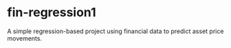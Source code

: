 # fin-regression1
A simple regression-based project using financial data to predict asset price movements.

